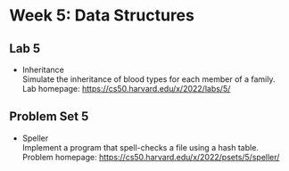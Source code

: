 # Week 5: Data Structures

## Lab 5
- Inheritance<br>
Simulate the inheritance of blood types for each member of a family.<br>
Lab homepage: https://cs50.harvard.edu/x/2022/labs/5/

## Problem Set 5
- Speller<br>
Implement a program that spell-checks a file using a hash table.<br>
Problem homepage: https://cs50.harvard.edu/x/2022/psets/5/speller/
